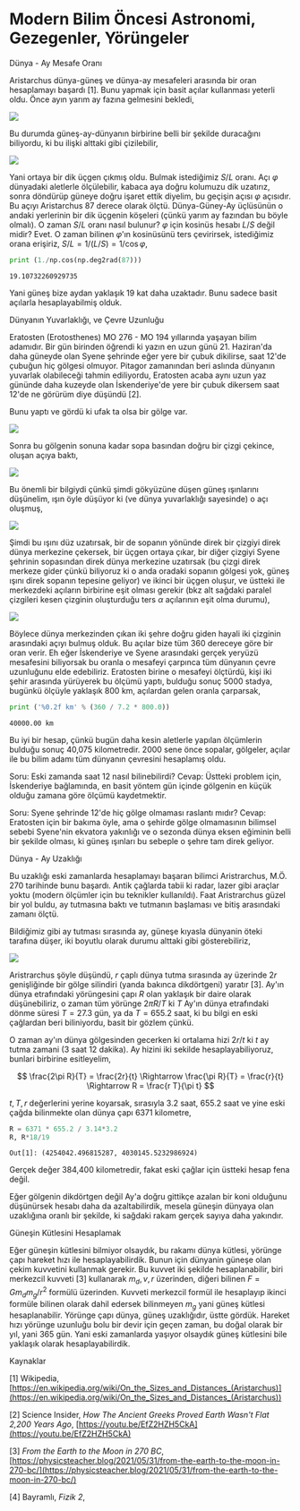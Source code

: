 # Modern Bilim Öncesi Astronomi, Gezegenler, Yörüngeler

Dünya - Ay Mesafe Oranı

Aristarchus dünya-güneş ve dünya-ay mesafeleri arasında bir oran hesaplamayı
başardı [1]. Bunu yapmak için basit açılar kullanması yeterli oldu. Önce ayın
yarım ay fazına gelmesini bekledi,

![](moonshad.jpg)

Bu durumda güneş-ay-dünyanın birbirine belli bir şekilde duracağını biliyordu, ki
bu ilişki alttaki gibi çizilebilir,

![](sunmoon.png)

Yani ortaya bir dik üçgen çıkmış oldu. Bulmak istediğimiz $S/L$ oranı. Açı
$\varphi$ dünyadaki aletlerle ölçülebilir, kabaca aya doğru kolumuzu dik
uzatırız, sonra döndürüp güneye doğru işaret ettik diyelim, bu geçişin açısı
$\varphi$ açısıdır. Bu açıyı Aristarchus 87 derece olarak ölçtü. Dünya-Güney-Ay
üçlüsünün o andaki yerlerinin bir dik üçgenin köşeleri (çünkü yarım ay fazından
bu böyle olmalı). O zaman $S/L$ oranı nasıl bulunur?  $\varphi$ için kosinüs
hesabı $L/S$ değil midir?  Evet. O zaman bilinen $\varphi$'ın kosinüsünü ters
çevirirsek, istediğimiz orana erişiriz, $S/L = 1/(L/S) = 1 / \cos\varphi$,

```python
print (1./np.cos(np.deg2rad(87)))
```

```
19.10732260929735
```

Yani güneş bize aydan yaklaşık 19 kat daha uzaktadır. Bunu sadece basit açılarla
hesaplayabilmiş olduk.

Dünyanın Yuvarlaklığı, ve Çevre Uzunluğu

Eratosten (Erotosthenes) MO 276 - MO 194 yıllarında yaşayan bilim adamıdır. Bir
gün birinden öğrendi ki yazın en uzun günü 21. Haziran'da daha güneyde olan
Syene şehrinde eğer yere bir çubuk dikilirse, saat 12'de çubuğun hiç gölgesi
olmuyor. Pitagor zamanından beri aslında dünyanın yuvarlak olabileceği
tahmin ediliyordu, Eratosten acaba aynı uzun yaz gününde daha kuzeyde olan
İskenderiye'de yere bir çubuk dikersem saat 12'de ne görürüm diye düşündü [2].

Bunu yaptı ve gördü ki ufak ta olsa bir gölge var. 

![](circum3.jpg)

Sonra bu gölgenin sonuna kadar sopa basından doğru bir çizgi çekince, oluşan
açıya baktı,

![](circum4.jpg)

Bu önemli bir bilgiydi çünkü şimdi gökyüzüne düşen güneş ışınlarını düşünelim,
ışın öyle düşüyor ki (ve dünya yuvarlaklığı sayesinde) o açı oluşmuş, 

![](circum1.jpg)

Şimdi bu ışını düz uzatırsak, bir de sopanın yönünde direk bir çizgiyi direk
dünya merkezine çekersek, bir üçgen ortaya çıkar, bir diğer çizgiyi Syene
şehrinin sopasından direk dünya merkezine uzatırsak (bu çizgi direk merkeze
gider çünkü biliyoruz ki o anda oradaki sopanın gölgesi yok, güneş ışını direk
sopanın tepesine geliyor) ve ikinci bir üçgen oluşur, ve üstteki ile merkezdeki
açıların birbirine eşit olması gerekir (bkz alt sağdaki paralel çizgileri kesen
çizginin oluşturduğu ters $\alpha$ açılarının eşit olma durumu),

![](circum2.jpg)

Böylece dünya merkezinden çıkan iki şehre doğru giden hayali iki çizginin
arasındaki açıyı bulmuş olduk. Bu açılar bize tüm 360 dereceye göre bir oran
verir. Eh eğer İskenderiye ve Syene arasındaki gerçek yeryüzü mesafesini
biliyorsak bu oranla o mesafeyi çarpınca tüm dünyanın çevre uzunluğunu elde
edebiliriz. Eratosten birine o mesafeyi ölçtürdü, kişi iki şehir arasında
yürüyerek bu ölçümü yaptı, bulduğu sonuç 5000 stadya, bugünkü ölçüyle yaklaşık
800 km, açılardan gelen oranla çarparsak,

```python
print ('%0.2f km' % (360 / 7.2 * 800.0))
```

```
40000.00 km
```

Bu iyi bir hesap, çünkü bugün daha kesin aletlerle yapılan ölçümlerin bulduğu
sonuç 40,075 kilometredir. 2000 sene önce sopalar, gölgeler, açılar ile bu bilim
adamı tüm dünyanın çevresini hesaplamış oldu.

Soru: Eski zamanda saat 12 nasıl bilinebilirdi? Cevap: Üstteki problem için,
İskenderiye bağlamında, en basit yöntem gün içinde gölgenin en küçük olduğu
zamana göre ölçümü kaydetmektir. 

Soru: Syene şehrinde 12'de hiç gölge olmaması raslantı mıdır? Cevap: Eratosten
için bir bakıma öyle, ama o şehirde gölge olmamasının bilimsel sebebi Syene'nin
ekvatora yakınlığı ve o sezonda dünya eksen eğiminin belli bir şekilde olması,
ki güneş ışınları bu sebeple o şehre tam direk geliyor.

Dünya - Ay Uzaklığı

Bu uzaklığı eski zamanlarda hesaplamayı başaran bilimci Aristrarchus, M.Ö. 270
tarihinde bunu başardı. Antik çağlarda tabii ki radar, lazer gibi araçlar yoktu
(modern ölçümler için bu teknikler kullanıldı). Faat Aristrarchus güzel bir
yol buldu, ay tutmasına baktı ve tutmanın başlaması ve bitiş arasındaki zamanı
ölçtü.

Bildiğimiz gibi ay tutması sırasında ay, güneşe kıyasla dünyanin öteki tarafına
düşer, iki boyutlu olarak durumu alttaki gibi gösterebiliriz,

![](phy_077_anc_01.jpg)

Aristrarchus şöyle düşündü, $r$ çaplı dünya tutma sırasında ay üzerinde $2r$
genişliğinde bir gölge silindiri (yanda bakınca dikdörtgeni) yaratır [3]. Ay'ın
dünya etrafındaki yörüngesini çapı $R$ olan yaklaşık bir daire olarak
düşünebiliriz, o zaman tüm yörünge $2\pi R / T$ ki $T$ Ay'ın dünya etrafındaki
dönme süresi $T = 27.3$ gün, ya da $T = 655.2$ saat, ki bu bilgi en eski
çağlardan beri biliniyordu, basit bir gözlem çünkü.

O zaman ay'ın dünya gölgesinden gecerken ki ortalama hizi $2r / t$ ki $t$ ay
tutma zamani (3 saat 12 dakika). Ay hizini iki sekilde hesaplayabiliyoruz,
bunlari birbirine esitleyelim,

$$
\frac{2\pi R}{T} = \frac{2r}{t} \Rightarrow
\frac{\pi R}{T} = \frac{r}{t} \Rightarrow
R = \frac{r T}{\pi t}
$$

$t,T,r$ değerlerini yerine koyarsak, sırasıyla 3.2 saat, 655.2 saat ve yine eski
çağda bilinmekte olan dünya çapı 6371 kilometre,

```python
R = 6371 * 655.2 / 3.14*3.2
R, R*18/19
```

```
Out[1]: (4254042.496815287, 4030145.5232986924)
```

Gerçek değer 384,400 kilometredir, fakat eski çağlar için üstteki hesap fena
değil.

Eğer gölgenin dikdörtgen değil Ay'a doğru gittikçe azalan bir koni olduğunu
düşünürsek hesabı daha da azaltabilirdik, mesela güneşin dünyaya olan uzaklığına
oranlı bir şekilde, ki sağdaki rakam gerçek sayıya daha yakındır.

Güneşin Kütlesini Hesaplamak

Eğer güneşin kütlesini bilmiyor olsaydık, bu rakamı dünya kütlesi, yörünge çapı
hareket hızı ile hesaplayabilirdik. Bunun için dünyanin güneşe olan çekim
kuvvetini kullanmak gerekir. Bu kuvvet iki şekilde hesaplanabilir, biri
merkezcil kuvveti [3] kullanarak $m_d, v, r$ üzerinden, diğeri bilinen $F = G
m_d m_g / r^2$ formülü üzerinden. Kuvveti merkezcil formül ile hesaplayıp ikinci
formüle bilinen olarak dahil edersek bilinmeyen $m_g$ yani güneş kütlesi
hesaplanabilir. Yörünge çapı dünya, güneş uzaklığıdır, üstte gördük. Hareket
hızı yörünge uzunluğu bolu bir devir için geçen zaman, bu doğal olarak bir yıl,
yani 365 gün. Yani eski zamanlarda yaşıyor olsaydık güneş kütlesini bile
yaklaşık olarak hesaplayabilirdik.

Kaynaklar

[1] Wikipedia,
    [https://en.wikipedia.org/wiki/On_the_Sizes_and_Distances_(Aristarchus)](https://en.wikipedia.org/wiki/On_the_Sizes_and_Distances_(Aristarchus))

[2] Science Insider, *How The Ancient Greeks Proved Earth Wasn't Flat 2,200 Years Ago*,
    [https://youtu.be/EfZ2HZH5CkA](https://youtu.be/EfZ2HZH5CkA)

[3] *From the Earth to the Moon in 270 BC*,
    [https://physicsteacher.blog/2021/05/31/from-the-earth-to-the-moon-in-270-bc/](https://physicsteacher.blog/2021/05/31/from-the-earth-to-the-moon-in-270-bc/)
    
[4] Bayramlı, *Fizik 2*,
    


